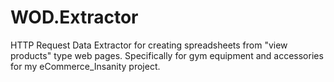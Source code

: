 # WOD.Extractor
HTTP Request Data Extractor for creating spreadsheets from "view products" type web pages. Specifically for gym equipment and accessories for my eCommerce_Insanity project.
